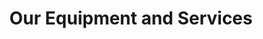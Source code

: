 ---
title: "Our Equipment and Services"
heading: "Our Services"
description: "Learn more about our wide range of services that goes beyond equipement rentals."
layout: services
keywords: "services, equipement, rental"

cta: "Contact Us"
cta__link: "/contact"
## Service 1
service1: "Tool Rental & Parts"
service1_desc: "We’re here to help you with all of your tool rental needs. Our well-stocked inventory has everything necessary to get the job done right no matter what size project you decide to take on. From home renovation projects to big construction site, we've got you covered.
<br></br>
We offer tool rentals and rental equipment from our wide selection of trusted, professional-quality brands. From air powered tools to carpter cleaning, we have the tool you need at rental prices that suit your budget. <strong>We carry a full inventory of STIHL parts as well as a range of Honda and other generic parts.</strong>
<br></br>
If you have any questions about your specific project, we will help you choose the tools and equipment you’ll need and personally demonstrate the proper way to use them. Contact us before you start your project so we can get you the best prices and line up any equipment you may require."
service1_img: "service1.jpg"

## Service 2
service2: "Portable toilets"
service2_desc: "If you are planning a one-day private reception, if you are in charge of organizing a festival or public event in a park, or if you are working on a construction site that is planned over a season, the Ucluelet Rent-It Center will help you accommodate your team’s needs the right way, with clean and easy-to-schedule sanitation solutions, so you can put your focus on making it a success. <br></br>
If you have any questions about your specific project, we will help you with the logistic you’ll need.Contact us before you start your project so we can get you the best prices and line up any equipment you may require."
service2_img: "service2.jpg"

## Service 3
service3: "Gravel Mart"
service3_desc: "We offer quality topsoil and bark mulch for your gardening or landscaping needs! We have a large, consistent selection and we re-stock on a regular basis.  Sold by the yard, and you can pick up, or we deliver in Ucluelet, Tofino, and surrounding areas.
<br></br>
If you have any questions about your specific project, we will help you with the logistic you’ll need.Contact us before you start your project so we can get you the best prices and line up any equipment you may require."
service3_img: "service3.jpg"

## Service 4
service4: "Septic Services"
service4_desc: "Septic tank pump-outs. From campgrounds to residential homes, our trucks can do it all. We tackle plugged storm drains, restaurant grease traps, portable toilets, the list goes on. In order to tell whether or not you need a septic pumping service, it’s good to keep a few of these signs in mind. Remember, maintenance service every three to five years could cost you a couple hundred dollars, but a sewer system replacement will cost you thousands!
<br></br>
Contact us for more information about our septic services."
service4_img: "service4.jpg"

# FAQ
## Question 1
question1: "Question 1"
answer1: "Answer 1"

question2: "Question 2"
answer2: "Answer 2"

question3: "Question 3"
answer3: "Answer 3"

question4: "Question 4"
answer4: "Answer 4"
--- 